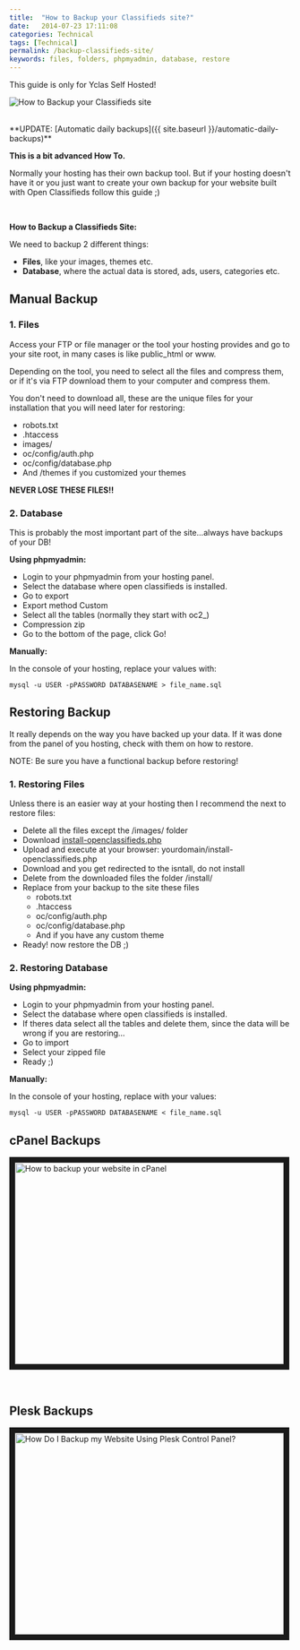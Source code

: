 ```yaml
---
title:  "How to Backup your Classifieds site?"
date:   2014-07-23 17:11:08
categories: Technical
tags: [Technical]
permalink: /backup-classifieds-site/
keywords: files, folders, phpmyadmin, database, restore
---
```

<div class="alert alert-warning">
<strong><i class="glyphicon glyphicon-warning-sign"></i> </strong> This guide is only for Yclas Self Hosted!
</div>


![How to Backup your Classifieds site](//open-classifieds.com/wp-content/uploads/2014/07/600x399x1367975019254de-600x399.jpg.pagespeed.ic.8YjTmTlrAP.jpg)

<br>
**UPDATE: [Automatic daily backups]({{ site.baseurl }}/automatic-daily-backups)**

**This is a bit advanced How To.** 

Normally your hosting has their own backup tool. But if your hosting doesn't have it or you just want to create your own backup for your website built with Open Classifieds follow this guide ;) 

<br>

**How to Backup a Classifieds Site:**

We need to backup 2 different things: 

+ **Files**, like your images, themes etc.
+ **Database**, where the actual data is stored, ads, users, categories etc.

## Manual Backup

### 1\. Files

Access your FTP or file manager or the tool your hosting provides and go to your site root, in many cases is like public_html or www. 

Depending on the tool, you need to select all the files and compress them, or if it's via FTP download them to your computer and compress them. 

You don't need to download all, these are the unique files for your installation that you will need later for restoring: 

* robots.txt
* .htaccess
* images/
* oc/config/auth.php
* oc/config/database.php
* And /themes if you customized your themes

**NEVER LOSE THESE FILES!!**

### 2\. Database

This is probably the most important part of the site...always have backups of your DB! 

**Using phpmyadmin:**

* Login to your phpmyadmin from your hosting panel.
* Select the database where open classifieds is installed.
* Go to export
* Export method Custom
* Select all the tables (normally they start with oc2_)
* Compression zip
* Go to the bottom of the page, click Go!

**Manually:** 

In the console of your hosting, replace your values with: 

    mysql -u USER -pPASSWORD DATABASENAME > file_name.sql 
 
## Restoring Backup

It really depends on the way you have backed up your data. If it was done from the panel of you hosting, check with them on how to restore. 

NOTE: Be sure you have a functional backup before restoring! 

### 1\. Restoring Files

Unless there is an easier way at your hosting then I recommend the next to restore files: 

* Delete all the files except the /images/ folder
* Download [install-openclassifieds.php](http://open-classifieds.com/download/latest-file)
* Upload and execute at your browser: yourdomain/install-openclassifieds.php
* Download and you get redirected to the isntall, do not install
* Delete from the downloaded files the folder /install/
* Replace from your backup to the site these files 
    * robots.txt
    * .htaccess
    * oc/config/auth.php
    * oc/config/database.php
    * And if you have any custom theme
* Ready! now restore the DB ;)

### 2\. Restoring Database

**Using phpmyadmin:**

* Login to your phpmyadmin from your hosting panel.
* Select the database where open classifieds is installed.
* If theres data select all the tables and delete them, since the data will be wrong if you are restoring...
* Go to import
* Select your zipped file
* Ready ;)

**Manually:** 

In the console of your hosting, replace with your values: 

    mysql -u USER -pPASSWORD DATABASENAME < file_name.sql 

## cPanel Backups

<a href="https://www.youtube.com/watch?v=Xxvn5D7QTFc" target="_blank"><img src="http://img.youtube.com/vi/Xxvn5D7QTFc/0.jpg" 
alt="How to backup your website in cPanel" width="480" height="360" border="10" /></a>

<br>

## Plesk Backups

<a href="https://www.youtube.com/watch?v=2FKQY1Lmyuk" target="_blank"><img src="http://img.youtube.com/vi/2FKQY1Lmyuk/0.jpg" 
alt="How Do I Backup my Website Using Plesk Control Panel?" width="480" height="360" border="10" /></a>


